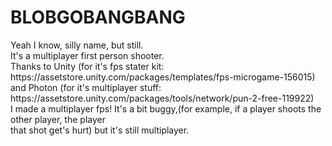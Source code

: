 <h1><b>BLOBGOBANGBANG</b></h1>
Yeah I know, silly name, but still.<br>
It's a multiplayer first person shooter.<br>
Thanks to Unity (for it's fps stater kit: https://assetstore.unity.com/packages/templates/fps-microgame-156015)<br>
and Photon (for it's multiplayer stuff: https://assetstore.unity.com/packages/tools/network/pun-2-free-119922)<br>
I made a multiplayer fps! It's a bit buggy,(for example, if a player shoots the other player, the player<br>that shot get's hurt) but it's still multiplayer.